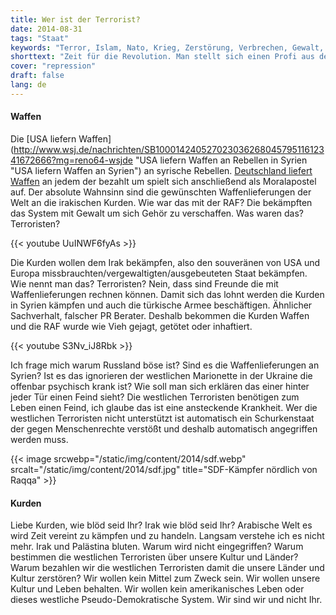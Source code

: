 ```yaml
---
title: Wer ist der Terrorist?
date: 2014-08-31
tags: "Staat"
keywords: "Terror, Islam, Nato, Krieg, Zerstörung, Verbrechen, Gewalt, Tod, Mord, Militär"
shorttext: "Zeit für die Revolution. Man stellt sich einen Profi aus der Werbebranche an und mit den verkauft man die Revolution als das beste seit der Erfindung des Schnittbrotes."
cover: "repression"
draft: false
lang: de
---
```


#### Waffen

Die [USA liefern Waffen](http://www.wsj.de/nachrichten/SB10001424052702303626804579511612341672666?mg=reno64-wsjde "USA liefern Waffen an Rebellen in Syrien "USA liefern Waffen an Syrien") an syrische Rebellen. [Deutschland liefert Waffen](http://www.themenportal.de/nachrichten/amnesty-prangert-deutsche-waffenexporte-nach-arabien-an-57058 "Amnesty prangert deutsche Waffenexporte nach Arabien an") an jedem der bezahlt um spielt sich anschließend  als Moralapostel auf. Der absolute Wahnsinn sind die gewünschten Waffenlieferungen der Welt an die irakischen Kurden. Wie war das mit der RAF? Die bekämpften das System mit Gewalt um sich Gehör zu verschaffen. Was waren das? Terroristen? 

{{< youtube UuINWF6fyAs >}}

Die Kurden wollen dem Irak bekämpfen, also den souveränen von USA und Europa missbrauchten/vergewaltigten/ausgebeuteten Staat bekämpfen. Wie nennt man das? Terroristen? Nein, dass sind Freunde die mit Waffenlieferungen rechnen können. Damit sich das lohnt werden die Kurden in Syrien kämpfen und auch die türkische Armee beschäftigen. Ähnlicher Sachverhalt, falscher PR Berater. Deshalb bekommen die Kurden Waffen und die RAF wurde wie Vieh gejagt, getötet oder inhaftiert. 

{{< youtube S3Nv_iJ8Rbk >}}

Ich frage mich warum Russland böse ist? Sind es die Waffenlieferungen an Syrien? Ist es das ignorieren der westlichen Marionette in der Ukraine die offenbar psychisch krank ist? Wie soll man sich erklären das einer hinter jeder Tür einen Feind sieht? Die westlichen Terroristen benötigen zum Leben einen Feind, ich glaube das ist eine ansteckende Krankheit. Wer die westlichen Terroristen nicht unterstützt ist automatisch ein Schurkenstaat der gegen Menschenrechte verstößt und deshalb automatisch angegriffen werden muss.

{{< image srcwebp="/static/img/content/2014/sdf.webp" srcalt="/static/img/content/2014/sdf.jpg" title="SDF-Kämpfer nördlich von Raqqa" >}}

#### Kurden

Liebe Kurden, wie blöd seid Ihr? Irak wie blöd seid Ihr? Arabische Welt es wird Zeit vereint zu kämpfen und zu handeln. Langsam verstehe ich es nicht mehr. Irak und Palästina bluten. Warum wird nicht eingegriffen? Warum bestimmen die westlichen Terroristen über unsere Kultur und Länder? Warum bezahlen wir die westlichen Terroristen damit die unsere Länder und Kultur zerstören? Wir wollen kein Mittel zum Zweck sein. Wir wollen unsere Kultur und Leben behalten. Wir wollen kein amerikanisches Leben oder dieses westliche Pseudo-Demokratische System. Wir sind wir und nicht Ihr.

